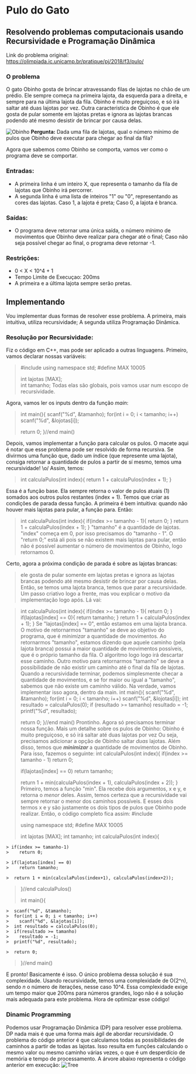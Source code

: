 # Pulo do Gato
  ## Resolvendo problemas computacionais usando Recursividade e Programação Dinâmica

 Link do problema original: https://olimpiada.ic.unicamp.br/pratique/pj/2018/f3/pulo/
 

 ### O problema
   O gato Obinho gosta de brincar atravessando filas de lajotas no chão de um prédio. Ele sempre começa na primeira lajota, da esquerda para a direita, e sempre para na última lajota da fila. Obinho é muito preguiçoso, e só irá saltar até duas lajotas por vez. Outra caracteristica de Obinho é que ele gosta de pular somente em lajotas pretas e ignora as lajotas brancas podendo até mesmo desistir de brincar por causa delas.  

   ![Obinho](https://github.com/azevedomath/Pulo-do-Gato/blob/Coding/2018f3pj_pulo.png)
**Pergunta:**  Dada uma fila de lajotas, qual o número mínimo de pulos que Obinho deve executar para chegar ao final da fila?


Agora que sabemos como Obinho se comporta, vamos ver como o programa deve se comportar.
### Entradas:
- A primeira linha é um inteiro X, que representa o tamanho da fila de lajotas que Obinho irá percorrer.
- A segunda linha é uma lista de inteiros "1" ou "0", representando as cores das lajotas. Caso 1, a lajota é preta; Caso 0, a lajota é branca.
### Saídas:
 - O programa deve retornar uma única saída, o número mínimo de movimentos que Obinho deve realizar para chegar até o final; Caso não seja possível chegar ao final, o programa deve retornar -1.
### Restrições:
- 0 < X < 10^4 + 1
- Tempo Limite de Execuçao: 200ms
- A primeira e a última lajota sempre serão pretas.

## Implementando
 Vou implementar duas formas de resolver esse problema.
 A primeira, mais intuitiva, utiliza recursividade; A segunda utiliza Programação Dinâmica.
 
 ### Resolução por Recursividade:
 
  Fiz o código em C++, mas pode ser aplicado a outras linguagens.
  Primeiro, vamos declarar nossas variáveis:
  > #include <iostream>
  > using namespace std;
  > #define MAX 10005
  >
  > int lajotas [MAX]; <br>
  > int tamanho;
  Todas elas são globais, pois vamos usar num escopo de recursividade.
  
  Agora, vamos ler os inputs dentro da função _main_:
  > int main(){
  > scanf("%d", &tamanho);
  > for(int i = 0; i < tamanho; i++)
  >    scanf("%d", &lojotas[i]);
  >
  > return 0;
  > }//end main()
  
  Depois, vamos implementar a função para calcular os pulos.
  O macete aqui é notar que esse problema pode ser resolvido de forma recursiva.
  Se divirmos uma função que, dado um índice (que represente uma lajota), consiga retornar a quantidade de pulos a partir de   sí mesmo, temos uma recursividade! \o/
  Assim, temos:
  > int calculaPulos(int index){
  >   return 1 + calculaPulos(index + 1);
  > }
  
  Essa é a função base. Ela sempre retorna o valor de pulos atuais (1) somados aos outros pulos restantes (index + 1).
  Temos que criar as condições de parada dessa função.
  A primeira é bem intuitiva: quando não houver mais lajotas para pular, a função para. Então:
  > int calculaPulos(int index){
  >   if(index >= tamanho - 1){
  >      return 0;
  >   }
  >   return 1 + calculaPulos(index + 1);
  > }
  "tamanho" é a quantidade de lajotas. "index" começa em 0, por isso precisamos do "tamanho - 1".
  O "return 0;" está ali pois se não existem mais lajotas para pular, então não é possível aumentar o número de movimentos de Obinho, logo retornamos 0.
  
  Certo, agora a próxima condição de parada é sobre as lajotas brancas:
   > ele gosta de pular somente em lajotas pretas e ignora as lajotas brancas podendo até mesmo desistir de brincar por causa delas.  
   Então, se temos uma lajota branca, temos que parar a recursividade.
   Um passo criativo logo a frente, mas vou explicar o motivo da implementação logo após. Lá vai:
   
   > int calculaPulos(int index){
  >   if(index >= tamanho - 1){
  >      return 0;
  >   }
  >   if(lajotas[index] == 0){
  >      return tamanho;
  >   }
  >   return 1 + calculaPulos(index + 1);
  > }
  Se "lajotas[index] == 0", então estamos em uma lajota branca. O motivo de retornarmos "tamanho" se deve ao objetivo do programa, que é _minimizar_ a quantidade de movimentos. Ao retornarmos "tamanho", estamos dizendo que aquele caminho (pela lajota branca) possui a maior quantidade de movimentos possíveis, que é o próprio tamanho da fila. O algoritmo logo logo irá descartar esse caminho. Outro motivo para retornarmos "tamanho" se deve a possibilidade de não existir um caminho até o final da fila de lajotas. Quando a recursividade terminar, podemos simplesmente checar a quantidade de movimentos, e se for maior ou igual a "tamanho", sabemos que não existe um caminho válido. 
  Na verdade, vamos implementar isso agora, dentro da main.
  > int main(){
  > scanf("%d", &tamanho);
  > for(int i = 0; i < tamanho; i++)
  >    scanf("%d", &lojotas[i]);
  > int resultado = calculaPulos(0);
  > if (resultado >= tamanho)
  >    resultado = -1;
  > printf("%d", resultado);
  >
  > return 0;
  > }//end main()
  Prontinho. Agora só precisamos terminar nossa função.
  Mais um detalhe sobre os pulos de Obinho:
  > Obinho é muito preguiçoso, e só irá saltar até duas lajotas por vez
  Ou seja, precisamos adicionar a opção de Obinho saltar _duas_ lajotas.
  Além disso, temos que **_minimizar_** a quantidade de movimentos de Obinho.
  Para isso, fazemos o seguinte:
  > int calculaPulos(int index){
  >   if(index >= tamanho - 1)
  >      return 0;
  >  
  >   if(lajotas[index] == 0)
  >      return tamanho;
  >   
  >   return 1 + min(calculaPulos(index + 1), calculaPulos(index + 2));
  > }
  Primeiro, temos a função "min". Ela recebe dois argumentos, x e y, e retorna o _menor_ deles.
  Assim, temos certeza que a recursividade vai sempre retornar o menor dos caminhos possíveis.
  E esses dois termos x e y são justamente os dois tipos de pulos que Obinho pode realizar.
  Então, o código completo fica assim:
  > #include <iostream>
  >
  > using namespace std;
  > #define MAX 10005
  > 
  > int lajotas [MAX];
  > int tamanho;
  > int calculaPulos(int index){
  >
	> if(index >= tamanho-1)
	>	 return 0;
  >
	> if(lajotas[index] == 0)
	>	 return tamanho;
  >
	>  return 1 + min(calculaPulos(index+1), calculaPulos(index+2));
  > }//end calculaPulos()
  >
  > int main(){
  >	
	>  scanf("%d", &tamanho);
	>  for(int i = 0; i < tamanho; i++)
	>  	 scanf("%d", &lajotas[i]);
	>  int resultado = calculaPulos(0);
	>  if(resultado >= tamanho)
	> 	 resultado = -1;
	>  printf("%d", resultado);
  >
	>  return 0;
  > }//end main()
  
  E pronto! Basicamente é isso.
  O único problema dessa solução é sua complexidade. Usando recursividade, temos uma complexidade de O(2^n), sendo _n_ o número de iterações, nesse caso 10^4.
  Essa complexidade exige um tempo maior que 200ms para números grandes, logo não é a solução mais adequada para este problema. 
Hora de optimizar esse código!

### Dinamic Programming
 Podemos usar Programação Dinâmica (DP) para resolver esse problema.
 DP nada mais é que uma forma mais ágil de abordar recursividade.
 O problema do código anterior é que calculamos todas as possibilidades de caminhos a partir de todas as lajotas.
Isso resulta em funções calculando o mesmo valor ou mesmo caminho várias vezes, o que é um desperdício de memória e tempo de processamento.
A árvore abaixo representa o código anterior em execução:
![Tree](https://github.com/azevedomath/Pulo-do-Gato/blob/Coding/tree-viz.png)



  
  
  
  
